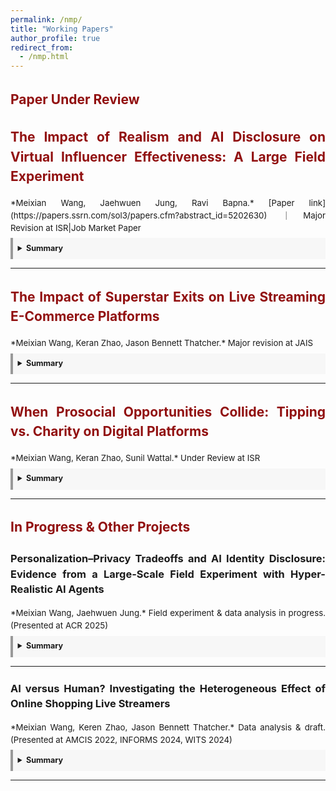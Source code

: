 ```yaml
---
permalink: /nmp/
title: "Working Papers"
author_profile: true
redirect_from: 
  - /nmp.html
---
```


<div style="width:100%; line-height:1.5; margin: 0 0 1.5em 0; text-align:justify;" markdown="1">

## <span style="color:#910f0f">Paper Under Review</span>

<!-- Paper 1 -->
## <span style="color:#910f0f">The Impact of Realism and AI Disclosure on Virtual Influencer Effectiveness: A Large Field Experiment</span>

<p style="margin-bottom:0.4em; font-size:0.95em;" markdown="1">
*Meixian Wang, Jaehwuen Jung, Ravi Bapna.*
[Paper link](https://papers.ssrn.com/sol3/papers.cfm?abstract_id=5202630) ｜Major Revision at ISR|Job Market Paper
</p>

<details style="border-left:4px solid #999; background:#f7f7f7; padding:0.6em; font-size:0.9em;">
  <summary style="font-size:1em;"><strong>Summary</strong></summary>
  <p style="margin:0.4em 0;">
    Influencer marketing has become an essential component for brand strategies, and the adoption of AI-generated virtual influencers is accelerating with advancements in generative AI. However, these emerging practices raise challenges related to transparency and ethical concerns. By conducting a large field experiment involving over 1.8 million consumers, we examine the interplay between virtual influencers’ anthropomorphism levels and the disclosure of their AI identity. The results show that virtual influencers with higher anthropomorphism levels enhance engagement metrics, while AI identity disclosure reduces link clicks and three-second video plays, particularly for highly realistic virtual influencers. Our underlying mechanism analysis based on an online experiment reveals that this reduction is driven by “expectation violation effect”, where disclosure violates consumers’ expectations and evokes negative feelings. Importantly, the negative effects reverse for consumers with prior experience interacting with virtual influencers—among this group, highly realistic virtual influencers with disclosure actually lead to greater engagement than their less anthropomorphic counterparts. Our findings provide theoretical and practical insights into the design and development of AI agents, emphasizing the need to strategically manage anthropomorphism and transparency to optimize consumer engagement.
  </p>
  <img src="/images/CMCAV.jpg" alt="Concept figure for AI disclosure and realism" width="330" style="display:block; margin:0.6em auto;" />
</details>

---

<!-- Paper 2 -->
## <span style="color:#910f0f">The Impact of Superstar Exits on Live Streaming E-Commerce Platforms</span>

<p style="margin-bottom:0.4em; font-size:0.95em;" markdown="1">
*Meixian Wang, Keran Zhao, Jason Bennett Thatcher.*
Major revision at JAIS
</p>

<details style="border-left:4px solid #999; background:#f7f7f7; padding:0.6em; font-size:0.9em;">
  <summary style="font-size:1em;"><strong>Summary</strong></summary>
  <p style="margin:0.4em 0;">
    Influencer marketing has become a pivotal e-commerce strategy, revolutionizing how brands interact with consumers. This strategy’s reliance on high-profile streamers, or "superstars," presents opportunities and challenges. While these influential figures drive significant platform value, their unexpected exits pose strategic challenges for ecosystem stakeholders. This study investigates a critical yet underexplored question: how does a superstar streamer's sudden departure reshape market dynamics within LSE platforms? Using a natural experiment, the unexpected exit of Viya, China's leading live streamer from Taobao Live, we conduct an empirical case study to examine the effects on 3,102 peer streamers across 165,004 streaming sessions. Our findings reveal that peer streamers in similar content categories experience significant benefits following a superstar's exit. Notably, this improvement stems from demand redistribution rather than changes in content supply, as peer streamers maintain consistent productivity and promotional strategies post-exit. Our analysis further identifies two key moderating factors: channel similarity and streamer type. Peer streamers more similar to the departed superstar experience amplified sales gains, particularly when similarity exists in hedonic attributes like content category and popularity. Interestingly, brand-employed streamers, who represent specific brands, gained greater sales and number of views than influencer streamers. This study extends the literature on LSE, the superstar effect, and brand halo effects while offering practical implications for platform managers, brands, streamers, and consumers.

  </p>
  <img src="/images/LucNL.png" alt="Illustration for superstar exits study" width="350" style="display:block; margin:0.6em auto;" />
</details>

---

<!-- Paper 3 -->
## <span style="color:#910f0f">When Prosocial Opportunities Collide: Tipping vs. Charity on Digital Platforms</span>

<p style="margin-bottom:0.4em; font-size:0.95em;" markdown="1">
*Meixian Wang, Keran Zhao, Sunil Wattal.*
Under Review at ISR
</p>

<details style="border-left:4px solid #999; background:#f7f7f7; padding:0.6em; font-size:0.9em;">
  <summary style="font-size:1em;"><strong>Summary</strong></summary>
  <p style="margin:0.4em 0;">
    As digital platforms integrate prosocial features into their monetization strategies, creators face a critical trade-off between sustaining income and engaging in altruistic initiatives. We study this tension in the context of Twitch’s built-in charity tool, using a quasi-experimental design based on the 2023 “Together for Good” campaign. Drawing on multi-level panel data comprising 10,704 streamer-day and 672,452 viewer–streamer–day observations, we implement difference-in-differences estimation with propensity score matching. We find that charity streams trigger short-term substitution: direct tipping declines on charity streams. However, this is followed by a long-term generosity spillover, as tipping increases in subsequent non-charity streams. Viewer-level analyses uncover a dual mechanism: active tippers reallocate spending away from tipping during charity events, while new or previously inactive viewers are more likely to initiate tipping to a streamer after exposure to the streamer’s charity events. Our study advances understanding of how platform-integrated prosocial tools reshape financial support patterns in the creator economy, offering design implications for balancing monetization and social impact.

  </p>
</details>

---

<!-- Pipeline / additional projects -->
## <span style="color:#910f0f">In Progress & Other Projects</span>

<!-- Project A -->
### Personalization–Privacy Tradeoffs and AI Identity Disclosure: Evidence from a Large-Scale Field Experiment with Hyper-Realistic AI Agents
<p style="margin-bottom:0.4em; font-size:0.95em;" markdown="1">
*Meixian Wang, Jaehwuen Jung.* Field experiment & data analysis in progress. (Presented at ACR 2025)
</p>
<details style="border-left:4px solid #999; background:#f7f7f7; padding:0.6em; font-size:0.9em;">
  <summary style="font-size:1em;"><strong>Summary</strong></summary>
  <p style="margin:0.4em 0;">
   The rapid advancement of generative AI has fueled the rise of hyper-realistic AI agents—virtual entities capable of delivering highly personalized, human-like interactions at scale. While these agents present exciting opportunities for enhancing consumer engagement, they also raise complex challenges related to trust, transparency, and data privacy. To investigate these tensions, we propose a large-scale field experiment involving 10,000 consumers of a startup. We manipulate two key design factors in the AI agents’ promotional videos: the level of service personalization and whether the agent’s artificial identity is disclosed. Drawing on dual-process, expectation-violation, and privacy calculus theories, we hypothesize that while personalization increases engagement, identity disclosure may undermine it. By exploring the interaction between these factors, we aim to uncover the mechanisms underlying consumer cognitive perception. Our findings contribute to the literature on AI agents and the personalization-privacy paradox, providing practical guidance for brands seeking to deploy hyper-realistic AI agents responsibly and effectively.

  </p>
</details>

---

<!-- Project B -->
### AI versus Human? Investigating the Heterogeneous Effect of Online Shopping Live Streamers
<p style="margin-bottom:0.4em; font-size:0.95em;" markdown="1">
*Meixian Wang, Keren Zhao, Jason Bennett Thatcher.* Data analysis & draft. (Presented at AMCIS 2022, INFORMS 2024, WITS 2024)
</p>
<details style="border-left:4px solid #999; background:#f7f7f7; padding:0.6em; font-size:0.9em;">
  <summary style="font-size:1em;"><strong>Summary</strong></summary>
  <p style="margin:0.4em 0;">
    Live Streaming E-commerce (LSE) is a new format that embeds live streaming into e-commerce, where streamers sell products and interact with viewers in synchrony. Many stores have launched LSE channels to attract traffic and increase sales. As competition for effective human streamers is intense, platform owners have developed artificial intelligence (AI) streamers as an alternative. However, it is unclear whether human or AI streamers are more effective at engaging viewers and selling products. Drawing on media synchronicity theory, we develop a research model that examines the differences between human and AI streamers. We report tests of our model using observational data from Taobao Live. We conducted an online experiment to evaluate the underlying mechanisms that explain the performance differences between human and AI streamers. Our study provides insights for platforms and store owners seeking to better utilize AI technology to sell products, and for designers interested in developing more effective AI streamers.

  </p>
</details>


---


</div>
